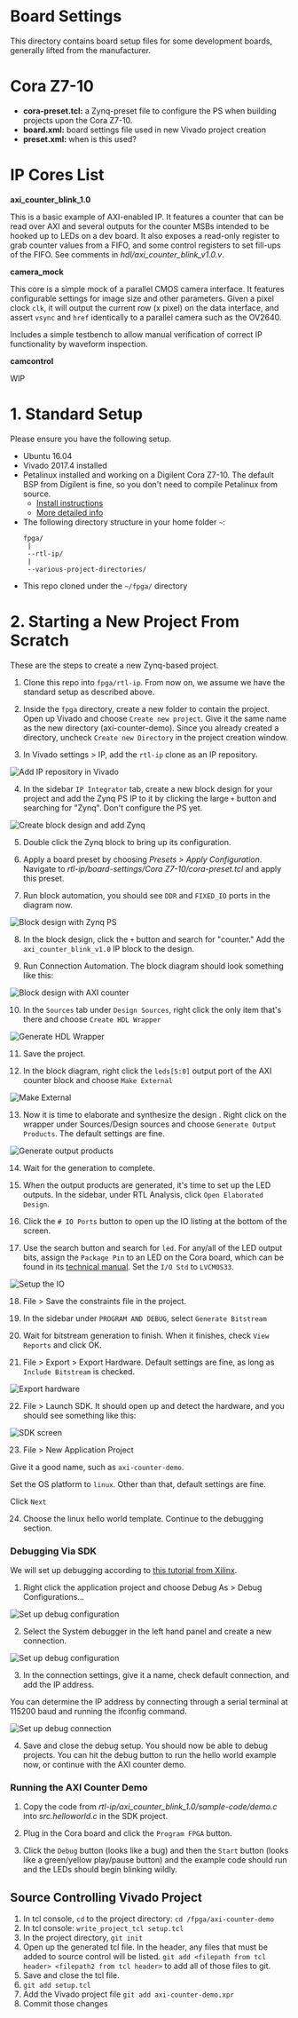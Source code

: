 
# Board Settings

This directory contains board setup files for some development boards, generally lifted from the manufacturer.

# Cora Z7-10

- **cora-preset.tcl:** a Zynq-preset file to configure the PS when building projects upon the Cora Z7-10. 
- **board.xml:** board settings file used in new Vivado project creation
- **preset.xml:** when is this used?

# IP Cores List

**axi_counter_blink_1.0**

This is a basic example of AXI-enabled IP. It features a counter that can be read over AXI and several outputs for the counter MSBs intended to be hooked up to LEDs on a dev board. It also exposes a read-only register to grab counter values from a FIFO, and some control registers to set fill-ups of the FIFO. See comments in _hdl/axi_counter_blink_v1.0.v_. 

**camera_mock**

This core is a simple mock of a parallel CMOS camera interface. It features configurable settings for image size and other parameters. Given a pixel clock `clk`, it will output the current row (x pixel) on the data interface, and assert `vsync` and `href` identically to a parallel camera such as the OV2640. 

Includes a simple testbench to allow manual verification of correct IP functionality by waveform inspection. 

**camcontrol**

WIP

# 1. Standard Setup

Please ensure you have the following setup. 

- Ubuntu 16.04
- Vivado 2017.4 installed
- Petalinux installed and working on a Digilent Cora Z7-10. The default BSP from Digilent is fine, so you don't need to compile Petalinux from source.  
    - [Install instructions](https://github.com/Digilent/Petalinux-Cora-Z7-10)
    - [More detailed info](https://richarthurs.github.io/posts/cora-linux-getting-started/)
- The following directory structure in your home folder `~`:
    ```
    fpga/
     |
     --rtl-ip/
     |
     --various-project-directories/

    ```
- This repo cloned under the `~/fpga/` directory


# 2. Starting a New Project From Scratch

These are the steps to create a new Zynq-based project. 

1. Clone this repo into `fpga/rtl-ip`. From now on, we assume we have the standard setup as described above.

2. Inside the `fpga` directory, create a new folder to contain the project. Open up Vivado and choose `Create new project`. Give it the same name as the new directory (axi-counter-demo). Since you already created a directory, uncheck `Create new Directory` in the project creation window. 

3. In Vivado settings > IP, add the `rtl-ip` clone as an IP repository. 

![Add IP repository in Vivado](/doc/git-add-ip-repo.png)

4. In the sidebar `IP Integrator` tab, create a new block design for your project and add the Zynq PS IP to it by clicking the large `+` button and searching for "Zynq". Don't configure the PS yet. 

![Create block design and add Zynq](/doc/create-block-design.png)

5. Double click the Zynq block to bring up its configuration. 

6. Apply a board preset by choosing _Presets > Apply Configuration_. Navigate to _rtl-ip/board-settings/Cora Z7-10/cora-preset.tcl_ and apply this preset.

7. Run block automation, you should see `DDR` and `FIXED_IO` ports in the diagram now. 

![Block design with Zynq PS](/doc/block-design-1.png)

8. In the block design, click the `+` button and search for "counter." Add the `axi_counter_blink_v1.0` IP block to the design. 

9. Run Connection Automation. The block diagram should look something like this:

![Block design with AXI counter](/doc/block-design-2.png)

10. In the `Sources` tab under `Design Sources`, right click the only item that's there and choose `Create HDL Wrapper`

![Generate HDL Wrapper](/doc/gen-hdl-wrapper.png)

11. Save the project. 


12. In the block diagram, right click the `leds[5:0]` output port of the AXI counter block and choose `Make External`

![Make External](/doc/make-external.png)


13. Now it is time to elaborate and synthesize the design . Right click on the wrapper under Sources/Design sources and choose `Generate Output Products`. The default settings are fine. 

![Generate output products](/doc/gen-output-products.png)

14. Wait for the generation to complete.  

15. When the output products are generated, it's time to set up the LED outputs. In the sidebar, under RTL Analysis, click `Open Elaborated Design`. 

16. Click the `# IO Ports` button to open up the IO listing at the bottom of the screen. 

17. Use the search button and search for `led`. For any/all of the LED output bits, assign the `Package Pin` to an LED on the Cora board, which can be found in its [technical manual](https://reference.digilentinc.com/reference/programmable-logic/cora-z7/reference-manual). Set the `I/O Std` to `LVCMOS33`.  

![Setup the IO](/doc/cora-led-io.png)


18. File > Save the constraints file in the project. 

19. In the sidebar under `PROGRAM AND DEBUG`, select `Generate Bitstream`

20. Wait for bitstream generation to finish. When it finishes, check `View Reports` and click OK. 

21. File > Export > Export Hardware. Default settings are fine, as long as `Include Bitstream` is checked.

![Export hardware](/doc/export-hardware.png) 

22. File > Launch SDK. It should open up and detect the hardware, and you should see something like this: 

![SDK screen](/doc/sdk-1.png) 

23. File > New Application Project

Give it a good name, such as `axi-counter-demo`.

Set the OS platform to `linux`. Other than that, default settings are fine. 

Click `Next`

24. Choose the linux hello world template. Continue to the debugging section. 

### Debugging Via SDK
We will set up debugging according to [this tutorial from Xilinx](https://www.xilinx.com/video/soc/debug-linux-application-using-xilinx-sdk.html). 

1. Right click the application project and choose Debug As > Debug Configurations...

![Set up debug configuration](/doc/debug-1.png) 

2. Select the System debugger in the left hand panel and create a new connection. 

![Set up debug configuration](/doc/debug-2.png) 

3. In the connection settings, give it a name, check default connection, and add the IP address. 

You can determine the IP address by connecting through a serial terminal at 115200 baud and running the ifconfig command. 

![Set up debug connection](/doc/debug-3.png) 

4. Save and close the debug setup. You should now be able to debug projects. You can hit the debug button to run the hello world example now, or continue with the AXI counter demo. 

### Running the AXI Counter Demo 

1. Copy the code from _rtl-ip/axi_counter_blink_1.0/sample-code/demo.c_ into _src.helloworld.c_ in the SDK project. 

2. Plug in the Cora board and click the `Program FPGA` button. 

3. Click the `Debug` button (looks like a bug) and then the `Start` button (looks like a green/yellow play/pause button) and the example code should run and the LEDs should begin blinking wildly.






## Source Controlling Vivado Project
1. In tcl console, `cd` to the project directory: `cd /fpga/axi-counter-demo`
2. In tcl console: `write_project_tcl setup.tcl`
3. In the project directory, `git init`
4. Open up the generated tcl file. In the header, any files that must be added to source control will be listed. `git add <filepath from tcl header> <filepath2 from tcl header>` to add all of those files to git.
5. Save and close the tcl file. 
6. `git add setup.tcl`
7. Add the Vivado project file `git add axi-counter-demo.xpr`
8. Commit those changes


